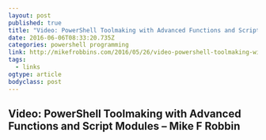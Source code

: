 ```yaml
---
layout: post 
published: true 
title: "Video: PowerShell Toolmaking with Advanced Functions and Script Modules – Mike F Robbins" 
date: 2016-06-06T08:33:20.735Z 
categories: powershell programming
link: http://mikefrobbins.com/2016/05/26/video-powershell-toolmaking-with-advanced-functions-and-script-modules/ 
tags:
  - links
ogtype: article 
bodyclass: post 
---
```


## Video: PowerShell Toolmaking with Advanced Functions and Script Modules – Mike F Robbin
